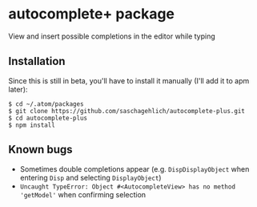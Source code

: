 # autocomplete+ package

View and insert possible completions in the editor while typing

## Installation

Since this is still in beta, you'll have to install it manually (I'll add it to apm later):

```
$ cd ~/.atom/packages
$ git clone https://github.com/saschagehlich/autocomplete-plus.git
$ cd autocomplete-plus
$ npm install
```

## Known bugs

* Sometimes double completions appear (e.g. `DispDisplayObject` when entering `Disp` and selecting `DisplayObject`)
* `Uncaught TypeError: Object #<AutocompleteView> has no method 'getModel'` when confirming selection
